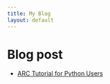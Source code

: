 ```yaml
---
title: My Blog
layout: default
---
```


# Blog post

* [ARC Tutorial for Python Users](./posts/ARC_Python_tutorial.md)
